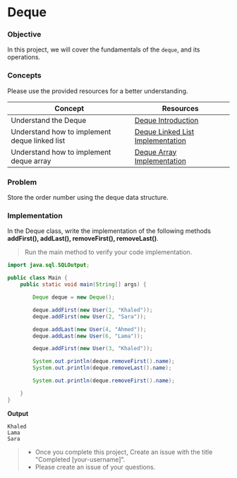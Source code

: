 # Deque

### Objective

In this project, we will cover the fundamentals of the `deque`, and its operations.


### Concepts

Please use the provided resources for a better understanding.


| Concept                                        | Resources                                                                                                                                |
| ---------------------------------------------- | ---------------------------------------------------------------------------------------------------------------------------------------- |
| Understand the Deque                           | [Deque Introduction](https://www.youtube.com/watch?v=gXZt4P97UW4)                                                                        |
| Understand how to implement deque linked list | [Deque Linked List Implementation](https://www.geeksforgeeks.org/implementation-deque-using-doubly-linked-list/?ref=header_search)      |
| Understand how to implement deque array       | [Deque Array Implementation](https://www.programiz.com/dsa/queue#:~:text=A%20queue%20is%20a%20useful,item%20that%20comes%20out%20first.) |

### Problem

Store the order number using the deque data structure.

### Implementation

In the Deque class, write the implementation of the following methods **addFirst(), addLast(), removeFirst(), removeLast()**.

> Run the main method to verify your code implementation.

````Java
import java.sql.SQLOutput;

public class Main {
    public static void main(String[] args) {

        Deque deque = new Deque();

        deque.addFirst(new User(1, "Khaled"));
        deque.addFirst(new User(2, "Sara"));

        deque.addLast(new User(4, "Ahmed"));
        deque.addLast(new User(6, "Lama"));

        deque.addFirst(new User(3, "Khaled"));

        System.out.println(deque.removeFirst().name);
        System.out.println(deque.removeLast().name);

        System.out.println(deque.removeFirst().name);

    }
}

````

**Output**

```
Khaled
Lama
Sara

```

> * Once you complete this project, Create an issue with the title "Completed [your-username]".
> * Please create an issue of your questions.
